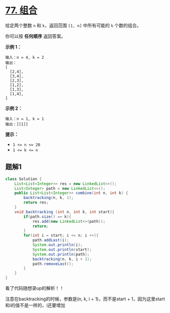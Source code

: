 # [77. 组合](https://leetcode.cn/problems/combinations/)

给定两个整数 `n` 和 `k`，返回范围 `[1, n]` 中所有可能的 `k` 个数的组合。

你可以按 **任何顺序** 返回答案。

 

**示例 1：**

```
输入：n = 4, k = 2
输出：
[
  [2,4],
  [3,4],
  [2,3],
  [1,2],
  [1,3],
  [1,4],
]
```

**示例 2：**

```
输入：n = 1, k = 1
输出：[[1]]
```

 

**提示：**

- `1 <= n <= 20`
- `1 <= k <= n`



## 题解1

```java
class Solution {
    List<List<Integer>> res = new LinkedList<>();
    List<Integer> path = new LinkedList<>();
    public List<List<Integer>> combine(int n, int k) {
        backtracking(n, k, 1);
        return res;
    }
    void backtracking (int n, int k, int start){
        if(path.size() == k){
            res.add(new LinkedList<>(path));
            return;
        }
        for(int i = start; i <= n; i ++){
            path.addLast(i);
            System.out.println(i);
            System.out.println(start);
            System.out.println(path);
            backtracking(n, k, i + 1);
            path.removeLast();
        }
    }
}
```

看了代码随想录up的解析！！

注意在backtracking的时候，参数是(n, k, i + 1)，而不是start + 1，因为这里start和i的值不是一样的，i还要增加